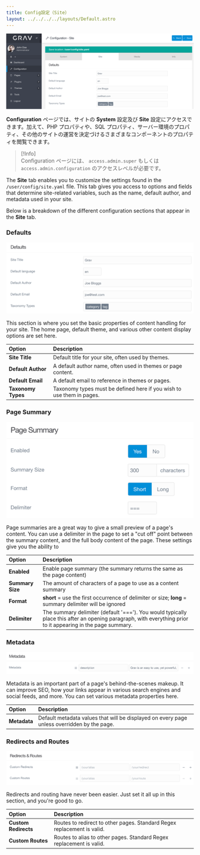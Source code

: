 ```yaml
---
title: Config設定（Site）
layout: ../../../../layouts/Default.astro
---
```


![Admin Configuration](configuration-site.png)

**Configuration** ページでは、サイトの **System** 設定及び **Site** 設定にアクセスできます。加えて、PHP プロパティや、SQL プロパティ、サーバー環境のプロパティ、その他のサイトの運営を決定づけるさまざまなコンポーネントのプロパティを閲覧できます。

> [!Info]  
> Configuration ページには、 `access.admin.super` もしくは `access.admin.configuration` のアクセスレベルが必要です。

The **Site** tab enables you to customize the settings found in the `/user/config/site.yaml` file. This tab gives you access to options and fields that determine site-related variables, such as the name, default author, and metadata used in your site.

Below is a breakdown of the different configuration sections that appear in the **Site** tab.

### Defaults

![Admin Configuration](configuration-site-defaults.png)

This section is where you set the basic properties of content handling for your site. The home page, default theme, and various other content display options are set here.

| Option             | Description                                                           |
| :-----             | :-----                                                                |
| **Site Title**     | Default title for your site, often used by themes.                    |
| **Default Author** | A default author name, often used in themes or page content.          |
| **Default Email**  | A default email to reference in themes or pages.                      |
| **Taxonomy Types** | Taxonomy types must be defined here if you wish to use them in pages. |

### Page Summary

![Admin Configuration](configuration-site-page.png)

Page summaries are a great way to give a small preview of a page's content. You can use a delimiter in the page to set a "cut off" point between the summary content, and the full body content of the page. These settings give you the ability to


| Option           | Description                                                                                                                                                  |
| :-----           | :-----                                                                                                                                                       |
| **Enabled**      | Enable page summary (the summary returns the same as the page content)                                                                                       |
| **Summary Size** | The amount of characters of a page to use as a content summary                                                                                               |
| **Format**       | **short** = use the first occurrence of delimiter or size; **long** = summary delimiter will be ignored                                                      |
| **Delimiter**    | The summary delimiter (default '==='). You would typically place this after an opening paragraph, with everything prior to it appearing in the page summary. |

### Metadata

![Admin Configuration](configuration-site-metadata.png)

Metadata is an important part of a page's behind-the-scenes makeup. It can improve SEO, how your links appear in various search engines and social feeds, and more. You can set various metadata properties here.

| Option       | Description                                                                                 |
| :-----       | :-----                                                                                      |
| **Metadata** | Default metadata values that will be displayed on every page unless overridden by the page. |

### Redirects and Routes

![Admin Configuration](configuration-site-redirects.png)

Redirects and routing have never been easier. Just set it all up in this section, and you're good to go.

| Option               | Description                                                             |
| :-----               | :-----                                                                  |
| **Custom Redirects** | Routes to redirect to other pages. Standard Regex replacement is valid. |
| **Custom Routes**    | Routes to alias to other pages. Standard Regex replacement is valid.    |

